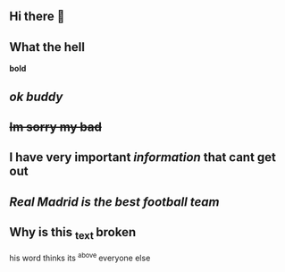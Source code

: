 ## Hi there 👋
## What the hell
**bold**
## _ok buddy_
## ~~Im sorry my bad~~
## **I have very important _information_ that cant get out** 
## ***Real Madrid is the best football team***
## Why is this <sub> text </sub> broken
his word thinks its <sup> above </sup> everyone else

<!--
**zahed267/zahed267** is a ✨ _special_ ✨ repository because its `README.md` (this file) appears on your GitHub profile.

Here are some ideas to get you started:

- 🔭 I’m currently working on ...
- 🌱 I’m currently learning ...
- 👯 I’m looking to collaborate on ...
- 🤔 I’m looking for help with ...
- 💬 Ask me about ...
- 📫 How to reach me: ...
- 😄 Pronouns: ...
- ⚡ Fun fact: ...
-->
